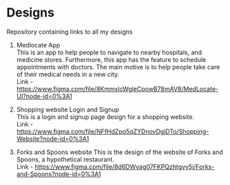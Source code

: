 # Designs
Repository containing links to all my designs

1. Medlocate App<br>
This is an app to help people to navigate to nearby hospitals, and medicine stores. Furthermore, this app has the feature to schedule appointments with doctors. The main motive is to help people take care of their medical needs in a new city.<br>
Link - https://www.figma.com/file/8KmmxlcWgleCpowB78mAV8/MedLocate-UI?node-id=0%3A1

2. Shopping website Login and Signup<br>
This is a login and signup page design for a shopping website.<br>
Link - https://www.figma.com/file/NFfHdZpo5qZYDnovDgjDTo/Shopping-Website?node-id=0%3A1

3. Forks and Spoons website
This is the design of the website of Forks and Spoons, a hypothetical restaurant.<br>
Link - https://www.figma.com/file/8d6DWvag07FKPQzhtgvy5j/Forks-and-Spoons?node-id=0%3A1
